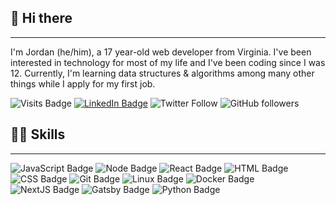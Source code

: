## 👋 Hi there
---
I'm Jordan (he/him), a 17 year-old web developer from Virginia. I've been interested in technology for most of my life and I've been coding since I was 12. Currently, I'm learning data structures & algorithms among many other things while I apply for my first job.


![Visits Badge](https://badges.pufler.dev/visits/jordan-tc/jordan-tc?logo=GitHub&color=blueviolet&style=for-the-badge)
[![LinkedIn Badge](https://img.shields.io/badge/LinkedIn-Profile-informational?style=for-the-badge&logo=linkedin&logoColor=white&color=blue)](https://www.linkedin.com/in/jordan-baron-b90984201/)
![Twitter Follow](https://img.shields.io/twitter/follow/jordanbaron_?label=jordanbaron_&logo=twitter&color=blue&style=for-the-badge)
![GitHub followers](https://img.shields.io/github/followers/jordan-tc?color=black&label=jordan-tc&logo=GitHub&style=for-the-badge)


## 👨‍💻 Skills
---
![JavaScript Badge](https://img.shields.io/badge/JavaScript-yellow?logo=JavaScript&style=for-the-badge)
![Node Badge](https://img.shields.io/badge/Node.js-lightgreen?logo=Node.js&style=for-the-badge)
![React Badge](https://img.shields.io/badge/React-blue?logo=React&style=for-the-badge)
![HTML Badge](https://img.shields.io/badge/HTML-orange?logo=HTML5&style=for-the-badge)
![CSS Badge](https://img.shields.io/badge/CSS-blue?logo=CSS3&style=for-the-badge)
![Git Badge](https://img.shields.io/badge/Git-orange?logo=Git&style=for-the-badge)
![Linux Badge](https://img.shields.io/badge/Linux-gray?logo=Linux&style=for-the-badge)
![Docker Badge](https://img.shields.io/badge/Docker-blue?logo=Docker&style=for-the-badge)
![NextJS Badge](https://img.shields.io/badge/Next.js-black?logo=Next.js&style=for-the-badge)
![Gatsby Badge](https://img.shields.io/badge/Gatsby-blueviolet?logo=Gatsby&style=for-the-badge)
![Python Badge](https://img.shields.io/badge/Python-blue?logo=Python&style=for-the-badge)

